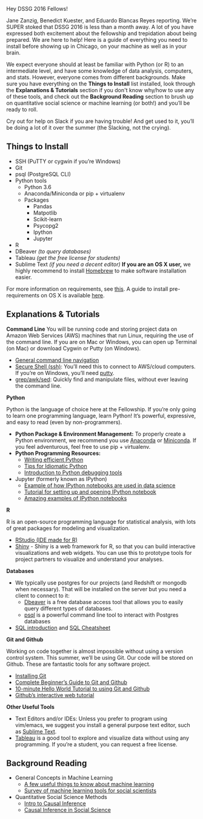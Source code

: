 Hey DSSG 2016 Fellows!

Jane Zanzig, Benedict Kuester, and Eduardo Blancas Reyes reporting. We’re SUPER stoked that DSSG 2016 is less than a month away. A lot of you have expressed both excitement about the fellowship and trepidation about being prepared. We are here to help! Here is a guide of everything you need to install before showing up in Chicago, on your machine as well as in your brain. 

We expect everyone should at least be familiar with Python (or R) to an intermediate level, and have some knowledge of data analysis, computers, and stats. However, everyone comes from different backgrounds. Make sure you have everything on the **Things to Install** list installed, look through the **Explanations & Tutorials** section if you don't know why/how to use any of these tools, and check out the **Background Reading** section to brush up on quantitative social science or machine learning (or both!) and you’ll be ready to roll.

Cry out for help on Slack if you are having trouble! And get used to it, you’ll be doing a lot of it over the summer (the Slacking, not the crying).

Things to Install
-------------

- SSH (PuTTY or cygwin if you’re Windows)
- Git
- psql (PostgreSQL CLI)
- Python tools
  - Python 3.6
  - Anaconda/Miniconda or pip + virtualenv
  - Packages
    - Pandas
    - Matpotlib
    - Scikit-learn
    - Psycopg2
    - Ipython
    - Jupyter
- R
- DBeaver *(to query databases)*
- Tableau *(get the free license for students)*
- Sublime Text *(if you need a decent editor)*
**If you are an OS X user,** we highly recommend to install [Homebrew][1] to make software installation easier.

For more information on requirements, see [this][2]. A guide to install pre-requirements on OS X is available [here][3].

[1]: https://github.com/dssg/hitchhikers-guide/blob/master/curriculum/prerequisites/osx.md#step-1-install-homebrew
[2]: https://github.com/dssg/hitchhikers-guide/tree/master/curriculum/prerequisites/
[3]: https://github.com/dssg/hitchhikers-guide/blob/master/curriculum/prerequisites/osx.md

Explanations & Tutorials
-------------

**Command Line**
You will be running code and storing project data on Amazon Web Services (AWS) machines that run Linux, requiring the use of the command line. If you are on Mac or Windows, you can open up Terminal (on Mac) or download Cygwin or Putty (on Windows).
- [General command line navigation][4]
- [Secure Shell (ssh)][5]: You’ll need this to connect to AWS/cloud computers. If you’re on Windows, you’ll need [putty][6].
- [grep/awk/sed][7]: Quickly find and manipulate files, without ever leaving the command line. 

[4]: http://linuxcommand.org/
[5]: http://code.tutsplus.com/tutorials/ssh-what-and-how--net-25138
[6]: http://putty.org/
[7]: http://www-users.york.ac.uk/~mijp1/teaching/2nd_year_Comp_Lab/guides/grep_awk_sed.pdf

**Python**

Python is the language of choice here at the Fellowship. If you’re only going to learn one programming language, learn Python! It’s powerful, expressive, and easy to read (even by non-programmers).
- **Python Package & Environment Management:** To properly create a Python environment, we recommend you use [Anaconda][8] or [Miniconda][9]. If you feel adventurous, feel free to use pip + virtualenv.
- **Python Programming Resources:**
  - [Writing efficient Python][10]
  - [Tips for Idiomatic Python][11]
  - [Introduction to Python debugging tools][12]
- Jupyter (formerly known as IPython)
  - [Example of how IPython notebooks are used in data science][13] 
  - [Tutorial for setting up and opening IPython notebook][14]
  - [Amazing examples of IPython notebooks][15]

[8]: https://www.continuum.io/downloads
[9]: http://conda.pydata.org/miniconda.html
[10]: https://www.memonic.com/user/pneff/folder/python/id/1bufp
[11]: http://python.net/~goodger/projects/pycon/2007/idiomatic/handout.html
[12]: https://blog.safaribooksonline.com/2014/11/18/intro-python-debugger/
[13]: http://nbviewer.ipython.org/github/jvns/talks/blob/master/pydatanyc2013/PyData%20NYC%202013%20tutorial.ipynb
[14]: http://opentechschool.github.io/python-data-intro/core/notebook.html
[15]: https://github.com/jupyter/jupyter/wiki/A-gallery-of-interesting-Jupyter-and-IPython-Notebooks


**R** 

R is an open-source programming language for statistical analysis, with lots of great packages for modeling and visualization. 
- [RStudio (IDE made for R)][16]
- [Shiny][17] - Shiny is a web framework for R, so that you can build interactive visualizations and web widgets. You can use this to prototype tools for project partners to visualize and understand your analyses.

[16]: http://www.rstudio.com/products/rstudio/
[17]: http://www.shinyapps.io/

**Databases**

- We typically use postgres for our projects (and Redshift or mongodb when necessary). That will be installed on the server but you need a client to connect to it:
   - [Dbeaver][18] is a free database access tool that allows you to easily query different types of databases.
   - [psql][19] is a powerful command line tool to interact with Postgres databases
- [SQL introduction][20] and [SQL Cheatsheet][21]

[18]: http://dbeaver.jkiss.org/
[19]: http://postgresguide.com/utilities/psql.html
[20]: http://joshualande.com/
[21]: https://gist.github.com/hofmannsven/9164408

**Git and Github**

Working on code together is almost impossible without using a version control system. This summer, we’ll be using Git. Our code will be stored on Github. These are fantastic tools for any software project.
- [Installing Git][22]
- [Complete Beginner’s Guide to Git and Github][23]
- [10-minute Hello World Tutorial to using Git and Github][24]
- [Github’s interactive web tutorial][25]

[22]: http://git-scm.com/book/en/v2/Getting-Started-Installing-Git
[23]: http://readwrite.com/2013/09/30/understanding-github-a-journey-for-beginners-part-1
[24]: https://guides.github.com/activities/hello-world/
[25]: https://try.github.io/levels/1/challenges/1

**Other Useful Tools**

- Text Editors and/or IDEs: Unless you prefer to program using vim/emacs, we suggest you install a general purpose text editor, such as [Sublime Text][26].
- [Tableau][27] is a good tool to explore and visualize data without using any programming. If you’re a student, you can request a free license. 

[26]: http://www.sublimetext.com/
[27]: http://www.tableau.com/products/desktop

Background Reading
-------------
- General Concepts in Machine Learning
  - [A few useful things to know about machine learning][28]
  - [Survey of machine learning tools for social scientists][29]
- Quantitative Social Science Methods
  - [Intro to Causal Inference][30]
  - [Causal Inference in Social Science][31]
  
[28]: http://homes.cs.washington.edu/~pedrod/papers/cacm12.pdf
[29]: http://people.ischool.berkeley.edu/~hal/Papers/2013/ml.pdf
[30]: http://dholakia.web.rice.edu/CausalInference.pdf
[31]: http://people.ischool.berkeley.edu/~hal/Papers/2015/cause03.pdf

